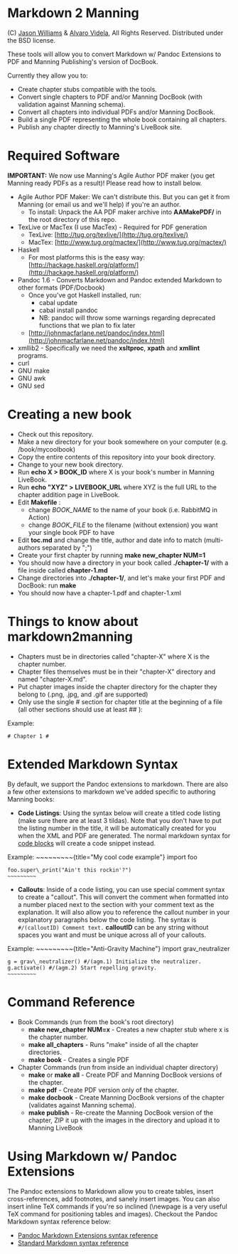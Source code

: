 # Markdown 2 Manning #

(C) [Jason Williams](mailto:jasonjwilliams@gmail.com) & [Alvaro Videla](mailto:videlalvaro@gmail.com), All Rights Reserved. Distributed under the BSD license.

These tools will allow you to convert Markdown w/ Pandoc Extensions to PDF and Manning Publishing's version of DocBook.

Currently they allow you to:

* Create chapter stubs compatible with the tools.
* Convert single chapters to PDF and/or Manning DocBook (with validation against Manning schema).
* Convert all chapters into individual PDFs and/or Manning DocBook.
* Build a single PDF representing the whole book containing all chapters.
* Publish any chapter directly to Manning's LiveBook site.

# Required Software #

__IMPORTANT:__ We now use Manning's Agile Author PDF maker (you get Manning ready PDFs as a result)! Please read how to install below.

* Agile Author PDF Maker: We can't distribute this. But you can get it from Manning (or email us and we'll help) if you're an author.
	* To install: Unpack the AA PDF maker archive into __AAMakePDF/__ in the root directory of this repo.
* TexLive or MacTex (I use MacTex) - Required for PDF generation
	* TexLive: [http://tug.org/texlive/](http://tug.org/texlive/)
	* MacTex: [http://www.tug.org/mactex/](http://www.tug.org/mactex/)
* Haskell
	* For most platforms this is the easy way: [http://hackage.haskell.org/platform/](http://hackage.haskell.org/platform/)
* Pandoc 1.6 - Converts Markdown and Pandoc extended Markdown to other formats (PDF/Docbook)
	* Once you've got Haskell installed, run:
		* cabal update
		* cabal install pandoc
		* NB: pandoc will throw some warnings regarding deprecated functions that we plan to fix later
	* [http://johnmacfarlane.net/pandoc/index.html](http://johnmacfarlane.net/pandoc/index.html)	
* xmllib2 - Specifically we need the __xsltproc__, __xpath__ and __xmllint__ programs.
* curl
* GNU make
* GNU awk
* GNU sed

# Creating a new book #

* Check out this repository.
* Make a new directory for your book somewhere on your computer (e.g. /book/mycoolbook)
* Copy the entire contents of this repository into your book directory.
* Change to your new book directory.
* Run __echo X > BOOK\_ID__ where X is your book's number in Manning LiveBook.
* Run __echo "XYZ" > LIVEBOOK\_URL__ where XYZ is the full URL to the chapter addition page in LiveBook.
* Edit __Makefile__ :
	*  change _BOOK\_NAME_ to the name of your book (i.e. RabbitMQ in Action)
	*  change _BOOK\_FILE_ to the filename (without extension) you want your single book PDF to have
* Edit __toc.md__ and change the title, author and date info to match (multi-authors separated by ";")
* Create your first chapter by running __make new\_chapter NUM=1__
* You should now have a directory in your book called __./chapter-1/__ with a file inside called __chapter-1.md__
* Change directories into __./chapter-1/__, and let's make your first PDF and DocBook: run __make__
* You should now have a chapter-1.pdf and chapter-1.xml


# Things to know about markdown2manning #

* Chapters must be in directories called "chapter-X" where X is the chapter number.
* Chapter files themselves must be in their "chapter-X" directory and named "chapter-X.md".
* Put chapter images inside the chapter directory for the chapter they belong to (.png, .jpg, and .gif are supported)
* Only use the single # section for chapter title at the beginning of a file (all other sections should use at least ## ):

Example:

	# Chapter 1 #

# Extended Markdown Syntax #

By default, we support the Pandoc extensions to markdown. There are also a few other extensions to markdown we've added specific to authoring Manning books:

* __Code Listings__: Using the syntax below will create a titled code listing (make sure there are at least 3 tildas). Note that you don't have to put the listing number in the title, it will be automatically created for you when the XML and PDF are generated. The normal markdown syntax for [code blocks](http://daringfireball.net/projects/markdown/syntax#precode) will create a code snippet instead.

Example:
    ~~~~~~~~~{title="My cool code example"}
    import foo
    
    foo.super\_print("Ain't this rockin'?")
    ~~~~~~~~~


* __Callouts__: Inside of a code listing, you can use special comment syntax to create a "callout". This will convert the comment when formatted into a number placed next to the section with your comment text as the explanation. It will also allow you to reference the callout number in your explanatory paragraphs below the code listing. The syntax is <code>#/(calloutID) Comment text.</code> __calloutID__ can be any string without spaces you want and must be unique across all of your callouts.

Example:
    ~~~~~~~~~{title="Anti-Gravity Machine"}
    import grav\_neutralizer
    
    g = grav\_neutralizer() #/(agm.1) Initialize the neutralizer.
    g.activate() #/(agm.2) Start repelling gravity.
    ~~~~~~~~~

# Command Reference #

* Book Commands (run from the book's root directory)
	* __make new\_chapter NUM=x__ - Creates a new chapter stub where x is the chapter number.
	* __make all\_chapters__ - Runs "make" inside of all the chapter directories.
	* __make book__ - Creates a single PDF
* Chapter Commands (run from inside an individual chapter directory)
	* __make__ or __make all__ - Create PDF and Manning DocBook versions of the chapter.
	* __make pdf__ - Create PDF version only of the chapter.
	* __make docbook__ - Create Manning DocBook versions of the chapter (validates against Manning schema).
	* __make publish__ - Re-create the Manning DocBook version of the chapter, ZIP it up with the images in the directory and upload it to Manning LiveBook


# Using Markdown w/ Pandoc Extensions #

The Pandoc extensions to Markdown allow you to create tables, insert cross-references, add footnotes, and sanely insert images. You can also insert inline TeX commands if you're so inclined (\\newpage is a very useful TeX command for positioning tables and images). Checkout the Pandoc Markdown syntax reference below:

* [Pandoc Markdown Extensions syntax reference](http://johnmacfarlane.net/pandoc/README.html#pandocs-markdown-vs.standard-markdown)
* [Standard Markdown syntax reference](http://daringfireball.net/projects/markdown/syntax)